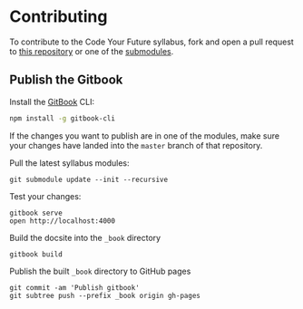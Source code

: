 # Contributing

To contribute to the Code Your Future syllabus, fork and open a pull request to
[this repository](https://github.com/code-your-future/syllabus) or one of the
[submodules](https://github.com/code-your-future/syllabus).

## Publish the Gitbook

Install the [GitBook](https://github.com/GitbookIO/gitbook) CLI:
```sh
npm install -g gitbook-cli
```

If the changes you want to publish are in one of the modules, make sure your
changes have landed into the `master` branch of that repository.

Pull the latest syllabus modules:
```
git submodule update --init --recursive
```

Test your changes:
```
gitbook serve
open http://localhost:4000
```

Build the docsite into the `_book` directory
```
gitbook build
```

Publish the built `_book` directory to GitHub pages
```
git commit -am 'Publish gitbook'
git subtree push --prefix _book origin gh-pages
```
